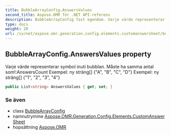 ```yaml
---
title: BubbleArrayConfig.AnswersValues
second_title: Aspose.OMR för .NET API-referens
description: BubbleArrayConfig fast egendom. Varje värde representerar symbol inuti bubblan. Måste ha samma antal somAnswersCount Exempel ny sträng A B C D Exempel ny sträng 1 2 3 4
type: docs
weight: 20
url: /sv/net/aspose.omr.generation.config.elements.customanswersheet/bubblearrayconfig/answersvalues/
---
```

## BubbleArrayConfig.AnswersValues property

Varje värde representerar symbol inuti bubblan. Måste ha samma antal som!:AnswersCount Exempel: ny sträng[] {"A", "B", "C", "D"} Exempel: ny sträng[] {"1", "2", "3", "4"}

```csharp
public List<string> AnswersValues { get; set; }
```

### Se även

* class [BubbleArrayConfig](../)
* namnutrymme [Aspose.OMR.Generation.Config.Elements.CustomAnswerSheet](../../bubblearrayconfig/)
* hopsättning [Aspose.OMR](../../../)


